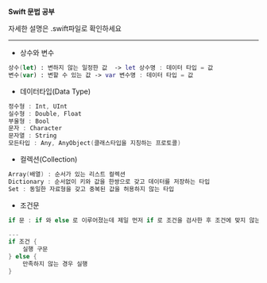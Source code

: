**Swift 문법 공부**

자세한 설명은 .swift파일로 확인하세요

---

+ 상수와 변수
```swift
상수(let) : 변하지 않는 일정한 값  -> let 상수명 : 데이터 타입 = 값
변수(var) : 변할 수 있는 값 -> var 변수명 : 데이터 타입 = 값
```


+ 데이터타입(Data Type)
```Swift
정수형 : Int, UInt
실수형 : Double, Float
부울형 : Bool
문자 : Character
문자열 : String
모든타입 : Any, AnyObject(클래스타입을 지칭하는 프로토콜)
```

+ 컬렉션(Collection)
```Swift
Array(배열) : 순서가 있는 리스트 컬렉션
Dictionary : 순서없이 키와 값을 한쌍으로 갖고 데이터를 저장하는 타입
Set : 동일한 자료형을 갖고 중복된 값을 허용하지 않는 타입
```

+ 조건문
```Swift
if 문 : if 와 else 로 이루어졌는데 제일 먼저 if 로 조건을 검사한 후 조건에 맞지 않는다면 else if 가 있으면 else if 를 검사하고, 존재하지 않으면 그 외 else 로 처리

---
if 조건 {
    실행 구문
} else { 
    만족하지 않는 경우 실행
}